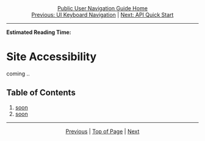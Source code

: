 <div align="center"><a href="/onestop/public-user">Public User Navigation Guide Home</a></div>
<div align="center"><a href="/onestop/public-user/ui/keyboard-navigation">Previous: UI Keyboard Navigation</a> | <a href="/onestop/public-user/api/quickstart">Next: API Quick Start</a></div>
<hr>

**Estimated Reading Time:**

# Site Accessibility

coming .. 
## Table of Contents
1. [soon](/onestop/)
1. [soon](/onestop/)

<hr>
<div align="center"><a href="/onestop/public-user/ui/keyboard-navigation">Previous</a> | <a href="#">Top of Page</a> | <a href="/onestop/public-user/api/quickstart">Next</a></div>
